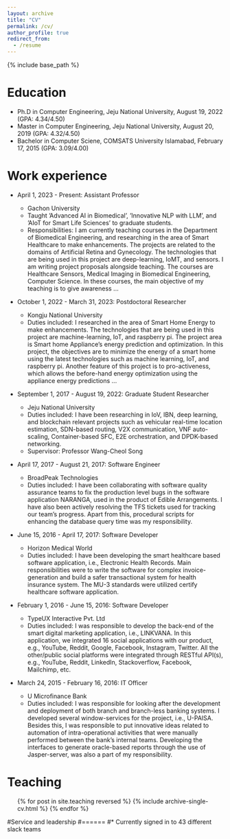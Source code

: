 ```yaml
---
layout: archive
title: "CV"
permalink: /cv/
author_profile: true
redirect_from:
  - /resume
---
```


{% include base_path %}

Education
======
* Ph.D in Computer Engineering, Jeju National University, August 19, 2022 (GPA: 4.34/4.50)
* Master in Computer Engineering, Jeju National University, August 20, 2019 (GPA: 4.32/4.50)
* Bachelor in Computer Sciene, COMSATS University Islamabad, February 17, 2015 (GPA: 3.09/4.00)

Work experience
======
* April 1, 2023 - Present: Assistant Professor
  * Gachon University
  * Taught ’Advanced AI in Biomedical’, ’Innovative NLP with LLM’, and ’AIoT for Smart Life Sciences’ to graduate students.
  * Responsibilities: I am currently teaching courses in the Department of Biomedical Engineering, and researching in the area of Smart Healthcare to make enhancements. The projects are related to the domains of Artificial Retina and Gynecology. The technologies that are being used in this project are deep-learning, IoMT, and sensors. I am writing project proposals alongside teaching. The courses are Healthcare Sensors, Medical Imaging in Biomedical Engineering, Computer Science. In these courses, the main objective of my teaching is to give awareness ...

* October 1, 2022 - March 31, 2023: Postdoctoral Researcher
  * Kongju National University
  * Duties included:  I researched in the area of Smart Home Energy to make enhancements. The technologies that are being used in this project are machine-learning, IoT, and raspberry pi. The project area is Smart home Appliance’s energy prediction and optimization. In this project, the objectives are to minimize the energy of a smart home using the latest technologies such as machine learning, IoT, and raspberry pi. Another feature of this project is to pro-activeness, which allows the before-hand energy optimization using the appliance energy predictions ...

* September 1, 2017 - August 19, 2022: Graduate Student Researcher
  * Jeju National University
  * Duties included: I have been researching in IoV, IBN, deep learning, and blockchain relevant projects such as
vehicular real-time location estimation, SDN-based routing, V2X communication, VNF auto-scaling, Container-based
SFC, E2E orchestration, and DPDK-based networking.
  * Supervisor: Professor Wang-Cheol Song

* April 17, 2017 - August 21, 2017: Software Engineer
  * BroadPeak Technologies
  * Duties included: I have been collaborating with software quality assurance teams to fix the production level bugs in the software application NARANGA, used in the product of Edible Arrangements. I have also been actively resolving the TFS tickets used for tracking our team’s progress. Apart from this, procedural scripts for enhancing the database query time was my responsibility.

* June 15, 2016 - April 17, 2017: Software Developer
  * Horizon Medical World
  * Duties included: I have been developing the smart healthcare based software application, i.e., Electronic Health Records. Main responsibilities were to write the software for complex invoice-generation and build a safer transactional system for health insurance system. The MU-3 standards were utilized certify healthcare software application.

* February 1, 2016 - June 15, 2016: Software Developer
  * TypeUX Interactive Pvt. Ltd
  * Duties included: I was responsible to develop the back-end of the smart digital marketing application, i.e., LINKVANA. In this application, we integrated 16 social applications with our product, e.g., YouTube, Reddit, Google, Facebook, Instagram, Twitter. All the other/public social platforms were integrated through RESTful API(s), e.g., YouTube, Reddit, LinkedIn, Stackoverflow, Facebook, Mailchimp, etc.

* March 24, 2015 - February 16, 2016: IT Officer
  * U Microfinance Bank
  * Duties included: I was responsible for looking after the development and deployment of both branch and branch-less banking systems. I developed several window-services for the project, i.e., U-PAISA. Besides this, I was responsible to put innovative ideas related to automation of intra-operational activities that were manually performed between the bank’s internal teams. Developing the interfaces to generate oracle-based reports through the use of Jasper-server, was also a part of my responsibility.
  
<!-- 
Skills
======
* Skill 1
* Skill 2
  * Sub-skill 2.1
  * Sub-skill 2.2
  * Sub-skill 2.3
* Skill 3
-->

<!--
Publications
======
  <ul>{% for post in site.publications reversed %}
    {% include archive-single-cv.html %}
  {% endfor %}</ul>
-->

<!--
Talks
======
  <ul>{% for post in site.talks reversed %}
    {% include archive-single-talk-cv.html  %}
  {% endfor %}</ul>
-->

Teaching
======
  <ul>{% for post in site.teaching reversed %}
    {% include archive-single-cv.html %}
  {% endfor %}</ul>
  
#Service and leadership
#======
#* Currently signed in to 43 different slack teams
